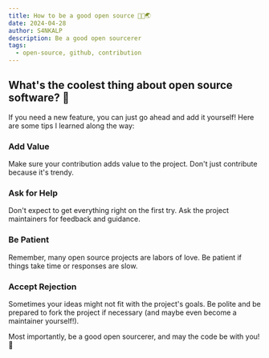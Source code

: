 ```yaml
---
title: How to be a good open source ‍🧑‍💻🌏
date: 2024-04-28
author: S4NKALP
description: Be a good open sourcerer
tags:
  - open-source, github, contribution
---
```



## What's the coolest thing about open source software? 💭

If you need a new feature, you can just go ahead and add it yourself!
Here are some tips I learned along the way:

### Add Value

Make sure your contribution adds value to the project. Don't just contribute because it's trendy.

### Ask for Help

Don't expect to get everything right on the first try. Ask the project maintainers for feedback and guidance.

### Be Patient

Remember, many open source projects are labors of love. Be patient if things take time or responses are slow.

### Accept Rejection

 Sometimes your ideas might not fit with the project's goals. Be polite and be prepared to fork the project if necessary (and maybe even become a maintainer yourself!).

Most importantly, be a good open sourcerer, and may the code be with you! 🖖
